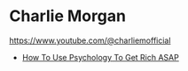 # Charlie Morgan
https://www.youtube.com/@charliemofficial

- [How To Use Psychology To Get Rich ASAP](https://youtu.be/hRvBVjh1JoM)
